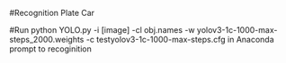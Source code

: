 #Recognition Plate Car

#Run python YOLO.py -i [image] -cl obj.names -w yolov3-1c-1000-max-steps_2000.weights -c testyolov3-1c-1000-max-steps.cfg in Anaconda prompt to recoginition
